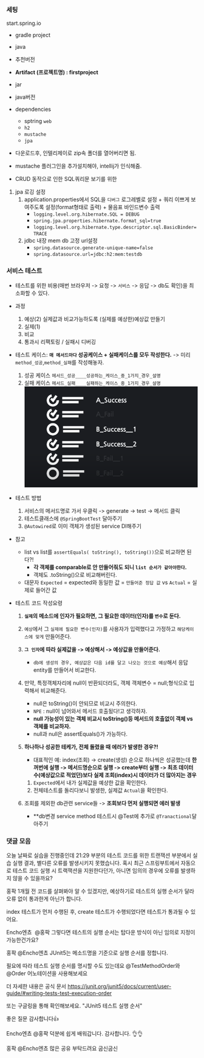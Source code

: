 ### 세팅

start.spring.io

- gradle project
- java
- 추천버전
- **Artifact (프로젝트명) : firstproject**
- jar
- java버전

- dependencies

    - sptring `web`
    - `h2`
    - `mustache`
    - `jpa`

- 다운로드후, 인텔리제이로 zip속 폴더를 열어버리면 됨.
- mustache 플러그인을 추가설치해야, intellij가 인식해줌.

- CRUD 동작으로 인한 SQL쿼리문 보기를 위한

1. jpa 로깅 설정
    1. application.properties에서 SQL을  `디버그` 로그레벨로 설정 + 쿼리 이쁘게 보여주도록 설정(format형태로 출력) + 물음표 바인드변수 출력
        - `logging.level.org.hibernate.SQL = DEBUG`
        - `spring.jpa.properties.hibernate.format_sql=true`
        - `logging.level.org.hibernate.type.descriptor.sql.BasicBinder=TRACE`
    2. jdbc 내장 mem db 고정 url설정
        - `spring.datasource.generate-unique-name=false`
        - `spring.datasource.url=jdbc:h2:mem:testdb`

### 서비스 테스트

- 테스트를 위한 비용(매번 브라우저 -> 요청 -> `서비스` -> 응답 -> db도 확인)을 최소화할 수 있다.
- 과정
    1. 예상(2) 실제값과 비교가능하도록 (실제를 예상한)예상값 만들기
    2. 실제(1)
    3. 비교
    4. 통과시 리팩토링 / 실패시 디버깅
- 테스트 케이스: **`매 메서드마다` 성공케이스 + 실패케이스를 모두 작성한다.** -> 미리 `method_성공`,`method_실패`를 작성해놓자.
    1. 성공 케이스 `메서드_성공____성공하는_케이스_중_1가지_경우_설명`
    2. 실패 케이스 `메서드_실패____실패하는_케이스_중_1가지_경우_설명`
       ![image-20220428152151321](https://raw.githubusercontent.com/is2js/screenshots/main/image-20220428152151321.png)

- 테스트 방법
    1. 서비스의 메서드명로 가서 우클릭 -> generate -> test -> 메서드 클릭
    2. 테스트클래스에 `@SpringBootTest` 달아주기
    3. `@Autowired`로 이미 객체가 생성된 service DI해주기
- 참고
    - list vs list를 `assertEquals( toString(), toString())`으로 비교하면 된다?!
        - **각 객체를 comparable로 안 만들어줘도 되니 `list 순서가 같아야한다`.**
        - 객체도 .toString()으로 비교해버린다.
    - 대문자 `Expected` = expected와 동일한 값 = `만들어준 정답 값` vs `Actual` = 실제로 들어간 값
- 테스트 코드 작성요령
    1. **`실제`의 메소드에 인자가 필요하면, 그 필요한 데이터(인자)를 `변수`로 둔다.**
    2. `예상`에서 그 `실제에 필요한 변수(인자)`를 사용자가 입력했다고 가정하고 `해당케이스에 맞게` 만들어준다.
    3. **`그 인자`에 따라 실제값을 -> 예상해서 -> 예상값을 만들어준다.**
        - `db에 생성의 경우, 예상값은 다음 id를 달고 나오는 것으로 예상`해서 응답entity를 만들어서 비교한다.
    4. 만약, 특정객체자리에 null이 반환되더라도, 객체 객체변수 = null;형식으로 입력해서 비교해준다.
        - null은 toString()이 안되므로 비교시 주의한다.
        - `NPE` : null이 넘어와서 메서드 호출됬다!고 생각하자.
        - **null 가능성이 있는 객체 비교시 toString()등 메서드의 호출없이 객체 vs 객체를 비교하자.**
        - null과 null은 assertEquals()가 가능하다.
    5. **하나하나 성공한 테케가, 전체 돌렸을 때 에러가 발생한 경우?!**
        - 대표적인 예: index(조회) -> create(생성) 순으로 하나씩은 성공했는데 **한꺼번에 실행 -> 메서드명순으로 실행 -> create부터 실행 -> 최초 데이터수(예상값으로 적었던)보다 실제 조회(index)시 데이터가 더 많아지는 경우**

        1. `Expected`에서 내가 실제값을 예상한 값을 확인한다.
        2. 전체테스트를 돌리다보니 발생한, 실제값 `Actual`을 확인한다.
    6. 조회를 제외한 db관련 service들 -> **조회보다 먼저 실행되면 에러 발생** 
         - **db변경 service method 테스트시 @Test에 추가로 `@Tranactional`달아주기
         
### 댓글 모음


오늘 날짜로 실습을 진행중인데
21:29 부분의 테스트 코드를 위한 트랜잭션 부분에서 실습 실행 결과, 별다른 오류를 발생시키지 못했습니다.
혹시 최근 스프링부트에서 자동으로 테스트 코드 실행 시 트랙잭션을 지원한다던가, 아니면 임의의 경우에 오류를 발생하지 않을 수 있을까요?

홍팍
1개월 전
코드를 살펴봐야 알 수 있겠지만,
예상하기로 테스트의 실행 순서가 달라
오류 없이 통과한게 아닌가 합니다.

index 테스트가 먼저 수행된 후,
create 테스트가 수행되었다면
테스트가 통과될 수 있어요.



Encho엔쵸
​ @홍팍  그렇다면 테스트의 실행 순서는 탑다운 방식이 아닌 임의로 지정이 가능한건가요?



홍팍
@Encho엔쵸  JUnit5는 메소드명을 기준으로 실행 순서를 정합니다.

필요에 따라
테스트 실행 순서를 명시할 수도 있는데요
@TestMethodOrder와
@Order 어노테이션을 사용해보세요

더 자세한 내용은 공식 문서
https://junit.org/junit5/docs/current/user-guide/#writing-tests-test-execution-order

또는 구글링을 통해 확인해보세요.
"JUnit5 테스트 실행 순서"

좋은 질문 감사합니다👍



Encho엔쵸
@홍팍  덕분에 쉽게 배워갑니다. 감사합니다. 👌👌


홍팍 @Encho엔쵸  많은 공유 부탁드려요 굽신굽신
